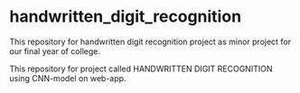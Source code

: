# handwritten_digit_recognition
This repository for handwritten digit recognition project as minor project for our final year of college. 

This repository for project called HANDWRITTEN DIGIT RECOGNITION using CNN-model on web-app.
